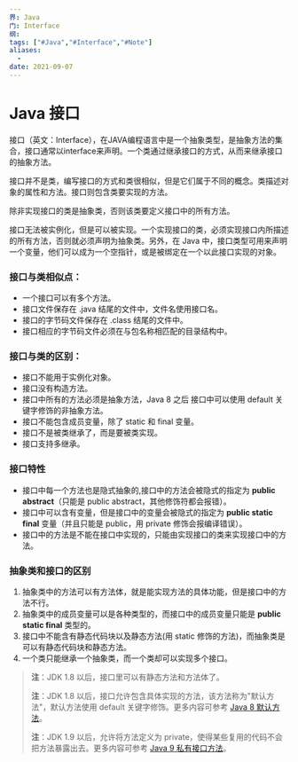 ```yaml
---
界: Java
门: Interface
纲: 
tags: ["#Java","#Interface","#Note"]
aliases:
  - 
date: 2021-09-07
---
```

 
# Java 接口

接口（英文：Interface），在JAVA编程语言中是一个抽象类型，是抽象方法的集合，接口通常以interface来声明。一个类通过继承接口的方式，从而来继承接口的抽象方法。

接口并不是类，编写接口的方式和类很相似，但是它们属于不同的概念。类描述对象的属性和方法。接口则包含类要实现的方法。

除非实现接口的类是抽象类，否则该类要定义接口中的所有方法。

接口无法被实例化，但是可以被实现。一个实现接口的类，必须实现接口内所描述的所有方法，否则就必须声明为抽象类。另外，在 Java 中，接口类型可用来声明一个变量，他们可以成为一个空指针，或是被绑定在一个以此接口实现的对象。

### 接口与类相似点：

-   一个接口可以有多个方法。
-   接口文件保存在 .java 结尾的文件中，文件名使用接口名。
-   接口的字节码文件保存在 .class 结尾的文件中。
-   接口相应的字节码文件必须在与包名称相匹配的目录结构中。

### 接口与类的区别：

-   接口不能用于实例化对象。
-   接口没有构造方法。
-   接口中所有的方法必须是抽象方法，Java 8 之后 接口中可以使用 default 关键字修饰的非抽象方法。
-   接口不能包含成员变量，除了 static 和 final 变量。
-   接口不是被类继承了，而是要被类实现。
-   接口支持多继承。

### 接口特性

-   接口中每一个方法也是隐式抽象的,接口中的方法会被隐式的指定为 **public abstract**（只能是 public abstract，其他修饰符都会报错）。
-   接口中可以含有变量，但是接口中的变量会被隐式的指定为 **public static final** 变量（并且只能是 public，用 private 修饰会报编译错误）。
-   接口中的方法是不能在接口中实现的，只能由实现接口的类来实现接口中的方法。

### 抽象类和接口的区别

 1. 抽象类中的方法可以有方法体，就是能实现方法的具体功能，但是接口中的方法不行。
 2. 抽象类中的成员变量可以是各种类型的，而接口中的成员变量只能是 **public static final** 类型的。
 3. 接口中不能含有静态代码块以及静态方法(用 static 修饰的方法)，而抽象类是可以有静态代码块和静态方法。
 4. 一个类只能继承一个抽象类，而一个类却可以实现多个接口。

> **注**：JDK 1.8 以后，接口里可以有静态方法和方法体了。
> 
> **注**：JDK 1.8 以后，接口允许包含具体实现的方法，该方法称为"默认方法"，默认方法使用 default 关键字修饰。更多内容可参考 [Java 8 默认方法](https://www.runoob.com/java/java8-default-methods.html)。
> 
> **注**：JDK 1.9 以后，允许将方法定义为 private，使得某些复用的代码不会把方法暴露出去。更多内容可参考 [Java 9 私有接口方法](https://www.runoob.com/java/java9-private-interface-methods.html)。